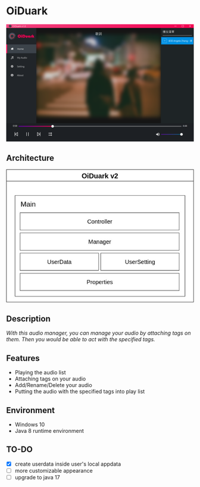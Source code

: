 # OiDuark

![Screenshot](static/screenshot_v2.png)

## Architecture

![](./static/Architecture.jpg)

## Description
*With this audio manager, you can manage your audio by attaching tags on them. Then you would be able to act with the specified tags.*

## Features
* Playing the audio list
* Attaching tags on your audio
* Add/Rename/Delete your audio
* Putting the audio with the specified tags into play list

## Environment
* Windows 10
* Java 8 runtime environment

## TO-DO
- [x] create userdata inside user's local appdata
- [ ] more customizable appearance
- [ ] upgrade to java 17
